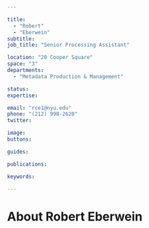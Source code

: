 ```yaml
---

title:
  - "Robert"
  - "Eberwein"
subtitle: 
job_title: "Senior Processing Assistant"

location: "20 Cooper Square"
space: "3"
departments:
  - "Metadata Production & Management"

status: 
expertise:

email: "rce1@nyu.edu"
phone: "(212) 998-2620"
twitter: 

image: 
buttons:

guides:

publications:

keywords:

---
```


# About Robert Eberwein


